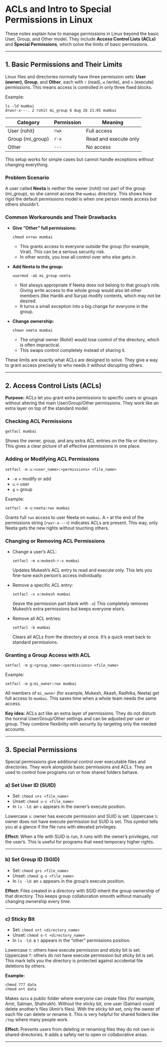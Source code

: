 # **ACLs and Intro to Special Permissions in Linux**

These notes explain how to manage permissions in Linux beyond the basic User, Group, and Other model. They include **Access Control Lists (ACLs)** and **Special Permissions**, which solve the limits of basic permissions.

---

## 1. Basic Permissions and Their Limits

Linux files and directories normally have three permission sets: **User (owner)**, **Group**, and **Other**, each with `r` (read), `w` (write), and `x` (execute) permissions.
This means access is controlled in only three fixed blocks.

Example:

```
ls -ld mumbai
drwxr-x---. 2 rohit mi_group 6 Aug 26 21:05 mumbai
```

| Category          | Permission | Meaning               |
| ----------------- | ---------- | --------------------- |
| User (rohit)      | `rwx`      | Full access           |
| Group (mi\_group) | `r-x`      | Read and execute only |
| Other             | `---`      | No access             |

This setup works for simple cases but cannot handle exceptions without changing everything.

### Problem Scenario

A user called **Neeta** is neither the owner (rohit) nor part of the group (mi\_group), so she cannot access the `mumbai` directory.
This shows how rigid the default permissions model is when one person needs access but others shouldn’t.

### Common Workarounds and Their Drawbacks

* **Give “Other” full permissions:**

  ```
  chmod o+rwx mumbai
  ```

  * This grants access to everyone outside the group (for example, Virat). This can be a serious security risk.
  * In other words, you lose all control over who else gets in.

* **Add Neeta to the group:**

  ```
  usermod -aG mi_group neeta
  ```

  * Not always appropriate if Neeta does not belong to that group’s role. Giving write access to the whole group would also let other members (like Hardik and Surya) modify contents, which may not be desired.
  * It turns a small exception into a big change for everyone in the group.

* **Change ownership:**

  ```
  chown neeta mumbai
  ```

  * The original owner (Rohit) would lose control of the directory, which is often impractical.
  * This swaps control completely instead of sharing it.

These limits are exactly what ACLs are designed to solve.
They give a way to grant access precisely to who needs it without disrupting others.

---

## 2. Access Control Lists (ACLs)

**Purpose:** ACLs let you grant extra permissions to specific users or groups without altering the main User/Group/Other permissions.
They work like an extra layer on top of the standard model.

### Checking ACL Permissions

```
getfacl mumbai
```

Shows the owner, group, and any extra ACL entries on the file or directory.
This gives a clear picture of all effective permissions in one place.

### Adding or Modifying ACL Permissions

```
setfacl -m u:<user_name>:<permissions> <file_name>
```

* `-m` = modify or add
* `u` = user
* `g` = group

Example:

```
setfacl -m u:neeta:rwx mumbai
```

Grants full `rwx` access to user Neeta on `mumbai`.
A `+` at the end of the permissions string (`rwxr-x---+`) indicates ACLs are present.
This way, only Neeta gets the new rights without touching others.

### Changing or Removing ACL Permissions

* Change a user’s ACL:

  ```
  setfacl -m u:mukesh:r-x mumbai
  ```

  Updates Mukesh’s ACL entry to read and execute only.
  This lets you fine-tune each person’s access individually.

* Remove a specific ACL entry:

  ```
  setfacl -x u:mukesh mumbai
  ```

  (leave the permission part blank with `-x`)
  This completely removes Mukesh’s extra permissions but keeps everyone else’s.

* Remove all ACL entries:

  ```
  setfacl -b mumbai
  ```

  Clears all ACLs from the directory at once.
  It’s a quick reset back to standard permissions.

### Granting a Group Access with ACL

```
setfacl -m g:<group_name>:<permissions> <file_name>
```

Example:

```
setfacl -m g:mi_owner:rwx mumbai
```

All members of `mi_owner` (for example, Mukesh, Akash, Radhika, Neeta) get full access to `mumbai`.
This saves time when a whole team needs the same access.

**Key idea:** ACLs act like an extra layer of permissions. They do not disturb the normal User/Group/Other settings and can be adjusted per user or group.
They combine flexibility with security by targeting only the needed accounts.

---

## 3. Special Permissions

Special permissions give additional control over executable files and directories. They work alongside basic permissions and ACLs.
They are used to control how programs run or how shared folders behave.

### a) Set User ID (SUID)

* Set: `chmod u+s <file_name>`
* Unset: `chmod u-s <file_name>`
* In `ls -ld`: an `s` appears in the owner’s execute position.

Lowercase `s`: owner has execute permission and SUID is set.
Uppercase `S`: owner does not have execute permission but SUID is set.
This symbol tells you at a glance if the file runs with elevated privileges.

**Effect:** When a file with SUID is run, it runs with the owner’s privileges, not the user’s.
This is useful for programs that need temporary higher rights.

---

### b) Set Group ID (SGID)

* Set: `chmod g+s <file_name>`
* Unset: `chmod g-s <file_name>`
* In `ls -ld`: an `s` appears in the group’s execute position.

**Effect:** Files created in a directory with SGID inherit the group ownership of that directory.
This keeps group collaboration smooth without manually changing ownership every time.

---

### c) Sticky Bit

* Set: `chmod o+t <directory_name>`
* Unset: `chmod o-t <directory_name>`
* In `ls -ld`: a `t` appears in the “other” permissions position.

Lowercase `t`: others have execute permission and sticky bit is set.
Uppercase `T`: others do not have execute permission but sticky bit is set.
This mark tells you the directory is protected against accidental file deletions by others.

**Example:**

```
chmod 777 data
chmod o+t data
```

Makes `data` a public folder where everyone can create files (for example, Amir, Salman, Shahrukh).
Without the sticky bit, one user (Salman) could delete another’s files (Amir’s files).
With the sticky bit set, only the owner of each file can delete or rename it.
This is very helpful for shared folders like `/tmp` where many people work.

**Effect:** Prevents users from deleting or renaming files they do not own in shared directories.
It adds a safety net to open or collaborative areas.

---